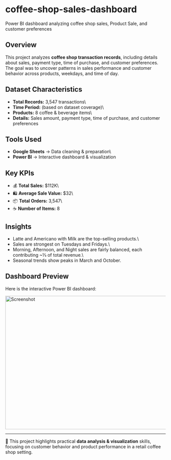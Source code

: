 # coffee-shop-sales-dashboard
Power BI dashboard analyzing coffee shop sales, Product Sale, and customer preferences

## Overview

This project analyzes **coffee shop transaction records**, including
details about sales, payment type, time of purchase, and customer
preferences.\
The goal was to uncover patterns in sales performance and customer
behavior across products, weekdays, and time of day.

## Dataset Characteristics

-   **Total Records:** 3,547 transactions\
-   **Time Period:** (based on dataset coverage)\
-   **Products:** 8 coffee & beverage items\
-   **Details:** Sales amount, payment type, time of purchase, and
    customer preferences

## Tools Used

-   **Google Sheets** → Data cleaning & preparation\
-   **Power BI** → Interactive dashboard & visualization

## Key KPIs

-   💰 **Total Sales:** \$112K\
-   🛍️ **Average Sale Value:** \$32\
-   📦 **Total Orders:** 3,547\
-   ☕ **Number of Items:** 8

## Insights

-   Latte and Americano with Milk are the top-selling products.\
-   Sales are strongest on Tuesdays and Fridays.\
-   Morning, Afternoon, and Night sales are fairly balanced, each
    contributing \~⅓ of total revenue.\
-   Seasonal trends show peaks in March and October.

## Dashboard Preview

Here is the interactive Power BI dashboard:

<img width="756" height="419" alt="Screenshot" src="https://github.com/user-attachments/assets/1d00d3eb-2993-4f4d-aaa3-8818f3a3ac1f" />


------------------------------------------------------------------------

📌 This project highlights practical **data analysis & visualization**
skills, focusing on customer behavior and product performance in a
retail coffee shop setting.
